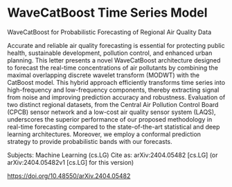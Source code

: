 # WaveCatBoost Time Series Model

WaveCatBoost for Probabilistic Forecasting of Regional Air Quality Data

Accurate and reliable air quality forecasting is essential for protecting public health, sustainable development, pollution control, and enhanced urban planning. This letter presents a novel WaveCatBoost architecture designed to forecast the real-time concentrations of air pollutants by combining the maximal overlapping discrete wavelet transform (MODWT) with the CatBoost model. This hybrid approach efficiently transforms time series into high-frequency and low-frequency components, thereby extracting signal from noise and improving prediction accuracy and robustness. Evaluation of two distinct regional datasets, from the Central Air Pollution Control Board (CPCB) sensor network and a low-cost air quality sensor system (LAQS), underscores the superior performance of our proposed methodology in real-time forecasting compared to the state-of-the-art statistical and deep learning architectures. Moreover, we employ a conformal prediction strategy to provide probabilistic bands with our forecasts.


Subjects:	Machine Learning (cs.LG)
Cite as:	arXiv:2404.05482 [cs.LG]
 	(or arXiv:2404.05482v1 [cs.LG] for this version)
 
  https://doi.org/10.48550/arXiv.2404.05482
